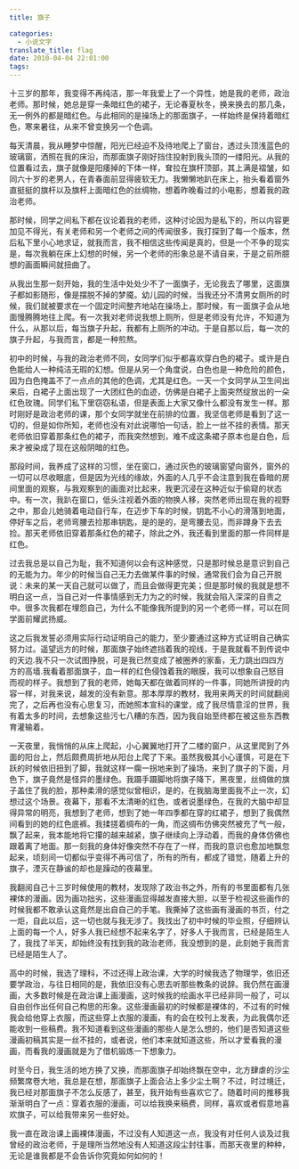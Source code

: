 ```yaml
---
title: 旗子

categories:
  - 小说文字
translate_title: flag
date: 2010-04-04 22:01:00
tags:
---
```


十三岁的那年，我变得不再纯洁，那一年我爱上了一个异性，她是我的老师，政治老师。那时候，她总是穿一条暗红色的裙子，无论春夏秋冬，换来换去的那几条，无一例外的都是暗红色。与此相同的是操场上的那面旗子，一样始终是保持着暗红色，寒来暑往，从来不曾变换另一个色调。

每天清晨，我从睡梦中惊醒，阳光已经迫不及待地爬上了窗台，透过头顶浅蓝色的玻璃窗，洒照在我的床沿，而那面旗子刚好挡住投射到我头顶的一缕阳光。从我的位置看过去，旗子就像是阳痿掉的下体一样，耷拉在旗杆顶部，其上满是褶皱，如同六十岁的老男人，在青春面前显得疲软无力。我懒懒地趴在床上，抬头看着窗外直挺挺的旗杆以及旗杆上面暗红色的丝绸物，想着昨晚看过的小电影，想着我的政治老师。

那时候，同学之间私下都在议论着我的老师，这种讨论因为是私下的，所以内容更加见不得光，有关老师和另一个老师之间的传闻很多，我打探到了每一个版本，然后私下里小心地求证，就我而言，我不相信这些传闻是真的，但是一个不争的现实是，每次我躺在床上幻想的时候，另一个老师的形象总是不请自来，于是之前所臆想的画面瞬间就扭曲了。

从我出生那一刻开始，我的生活中处处少不了一面旗子，无论我去了哪里，这面旗子都如影随形，像是摆脱不掉的梦魇。幼儿园的时候，当我还分不清男女厕所的时候，我们就被要求在一个固定时间整齐地站在操场上，那时候，有一面旗子会从地面慢腾腾地往上爬。有一次我对老师说我想上厕所，但是老师没有允许，不知道为什么，从那以后，每当旗子升起，我都有上厕所的冲动。于是自那以后，每一次的旗子升起，与我而言，都是一种煎熬。

初中的时候，与我的政治老师不同，女同学们似乎都喜欢穿白色的裙子。或许是白色能给人一种纯洁无瑕的幻想。但是从另一个角度说，白色也是一种危险的颜色，因为白色掩盖不了一点点的其他的色调，尤其是红色。一天一个女同学从卫生间出来后，白裙子上面出现了一大团红色的血迹，仿佛是白裙子上面突然绽放出的一朵红色玫瑰。同学们私下里窃窃私语，但是表面上大家又像什么都没有发生一样。那时刚好是政治老师的课，那个女同学就坐在前排的位置，我坚信老师是看到了这一切的，但是如你所知，老师也没有对此说哪怕一句话，脸上一丝不挂的表情。那天老师依旧穿着那条红色的裙子，而我突然想到，难不成这条裙子原本也是白色，后来才被染成了现在这般阴暗的红色。

那段时间，我养成了这样的习惯，坐在窗口，通过灰色的玻璃窗望向窗外，窗外的一切可以尽收眼底，但是因为光线的缘故，外面的人几乎不会注意到我在昏暗的房间里面的观察，与我观察到的画面对比起来，我更沉浸在这种近似于偷窥的状态中。有一次，我趴在窗口，低头注视着外面的物换人移，突然老师出现在我的视野之中，那会儿她骑着电动自行车，在迈步下车的时候，钥匙不小心的滑落到地面，停好车之后，老师弯腰去捡那串钥匙，是的是的，是弯腰去见，而非蹲身下去去捡。那天老师依旧穿着那条红色的裙子，除此之外，我还看到里面的那一件同样是红色。

过去我总是以自己为耻，我不知道何以会有这种感觉，只是那时候总是意识到自己的无能为力。年少的时候当自己无力去做某件事的时候，通常我们会为自己开脱说：未来的某一天自己就可以做了，而且会做得更完美；但是那时候的我就是想不明白这一点，当自己对一件事情感到无力为之的时候，我就会陷入深深的自责之中。很多次我都在埋怨自己，为什么不能像我所提到的另一个老师一样，可以在同学面前耀武扬威。

这之后我发誓必须用实际行动证明自己的能力，至少要通过这种方式证明自己确实努力过。遥望远方的时候，那面旗子始终遮挡着我的视线，于是我就看不到传说中的天边.我不只一次试图挣脱，可是我已然变成了被圈养的家畜，无力跳出四四方方的高墙.我看着那面旗子，血一样的红色侵蚀着我的眼膜，我可以想象自己怒目而视的样子。我想到了我的老师，她每天都在做着同样的一件事，同她所讲授的内容一样，对我来说，越发的没有新意。那本厚厚的教材，我用来两天的时间就翻阅完了，之后再也没有心思复习，而她照本宣科的课堂，成了我尽情意淫的世界，我有着太多的时间，去想象这些污七八糟的东西，因为我自始至终都在被这些东西教育灌输着。

一天夜里，我悄悄的从床上爬起，小心翼翼地打开了二楼的窗户，从这里爬到了外面的阳台上，然后颇费周折地从阳台上爬了下来。虽然我极其小心谨慎，可是在下跃的时候依旧扭到了脚，我就这样一瘸一拐地来到了操场，来到了旗子的下面，月色下，旗子竟然是怪异的墨绿色。我蹑手蹑脚地将旗子降下，黑夜里，丝绸做的旗子盖住了我的脸，那种柔滑的感觉似曾相识，是的，在我脑海里面我不止一次，幻想过这个场景。夜幕下，那看不太清晰的红色，或者说墨绿色，在我的大脑中却显得异常的明亮，我想到了老师，想到了她一年四季都在穿的红裙子，想到了我偶然间看到的她的红色底裤。我揉搓着绸布的一角，而这绸布仿佛突然被充了气一般，飘了起来，我本能地将它攥的越来越紧，旗子继续向上浮动着，而我的身体仿佛也跟着离了地面。那一刻我的身体好像突然不存在了一样，而我的意识也愈加地飘忽起来，顷刻间一切都似乎变得不再可信了，所有的所有，都成了错觉，随着上升的旗子，湮灭在静谧的却也是躁动的夜幕里。

我翻阅自己十三岁时候使用的教材，发现除了政治书之外，所有的书里面都有几张裸体的漫画。因为画功拙劣，这些漫画显得越发直接大胆，以至于检视这些画作的时候我都不敢承认这竟然是出自自己的手笔。我撕掉了这些画有漫画的书页，付之一炬，自此以后，这一切也就与我无涉了。我找出了初中时候的毕业照，仔细辨认上面的每一个人，好多人我已经想不起来名字了，好多人于我而言，已经是陌生人了，我找了半天，却始终没有找到我的政治老师，我没想到的是，此刻她于我而言已经是陌生人了。

高中的时候，我选了理科，不过还得上政治课，大学的时候我选了物理学，依旧还要学政治，与往日相同的是，我依旧没有心思去听那些教条的说辞。我仍然在画漫画，大多数时候是在政治课上画漫画，这时候我的绘画水平已经非同一般了，可以自由创作出任何自己构思的形象。这些漫画最初的时候都是裸体的，不过有的时候我会给他穿上衣服，而这些穿上衣服的漫画，有的会在校刊上发表，为此我偶尔还能收到一些稿费。我不知道看到这些漫画的那些人是怎么想的，他们是否知道这些漫画初稿其实是一丝不挂的，或者说，他们本来就知道这些，所以才爱看我的漫画，而看我的漫画就是为了借机锻炼一下想象力。

时至今日，我生活的地方换了又换，而那面旗子却始终飘在空中，北方肆虐的沙尘频繁席卷大地，我总是在想，那面旗子上面会沾上多少尘土啊？不过，时过境迁，我已经对那面旗子不怎么反感了，甚至，我开始有些喜欢它了。随着时间的推移我渐渐明白了一点：穿着衣服的漫画，可以给我换来稿费，同样，喜欢或者假意地喜欢旗子，可以给我带来另一些好处。

我一直在政治课上画裸体漫画，不过没有人知道这一点，我没有对任何人谈及过我曾经的政治老师，于是理所当然地没有人知道这段尘封往事，而那天夜里的种种，无论是谁我都是不会告诉你究竟如何如何的！